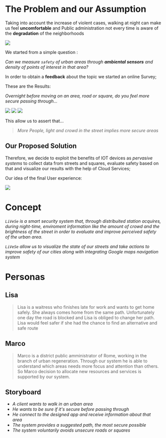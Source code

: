 # The Problem and our Assumption

Taking into account the increase of violent cases, walking at night can make us feel **uncomfortable** and Public administration not every time is aware of the **degradation** of the neighborhoods

![](https://github.com/nardoz-dev/projectName/blob/main/docs/sharedpictures/slums.jpg)


We started from a simple question :

*Can we measure `safety` of urban areas through **ambiental sensors** and density of points of interest in that area?* 

In order to obtain a **feedback** about the topic we started an online Survey; 

These are the Results: 

*Overnight before moving on an area, road or square, do you feel more secure passing through...*

![](https://github.com/nardoz-dev/projectName/blob/main/docs/sharedpictures/GraficoIllumanatedOk.png.jpg)
![](https://github.com/nardoz-dev/projectName/blob/main/docs/sharedpictures/GraficoNoiseOk.png.jpg)
![](https://github.com/nardoz-dev/projectName/blob/main/docs/sharedpictures/GraficoCrowdedOkkk.png.jpg)

This allow us to assert that...

> *More People, light and crowd in the street implies more secure areas*

## Our Proposed Solution

Therefore, we decide to exploit the benefits of IOT devices as *pervasive systems* to collect data from streets and squares, evaluate safety based on that and visualize our results with the help of Cloud Services;

Our idea of the final User experience:

![](https://github.com/nardoz-dev/projectName/blob/main/docs/sharedpictures/mockup.jpg)

# Concept

*`LiVeSe` is a smart security system that, through distribuited station acquires, during night-time, enviroment information like the amount of crowd and the brightness of the street in order to evaluate and improve perceived safety of the urban area.*   
  

*`LiVeSe` allow us to visualize the state of our streets and
take actions to improve safety of our cities along with integrating Google maps navigation system*

# Personas 

##  Lisa


>Lisa is a waitress who finishes late for work and wants to get home safely. She always comes home from the same path. Unfortunately one day the road is blocked and Lisa is obliged to change her path. Lisa would feel safer if she had the chance to find an alternative and safe route

## Marco


>Marco is a district public amministrator of Rome, working in the branch of urban regeneration. Through our system he is able to understand which areas needs more focus and attention than others. So Marco decision to allocate new resources and services is supported by our system.

## Storyboard

- *A client wants to walk in an urban area* 
- *He wants to be sure if it's secure before passing through*
- *He connect to the designed app and receive information about that area*
- *The system provides a suggested path, the most secure possible* 
- *The system voluntarily avoids unsecure roads or squares*
